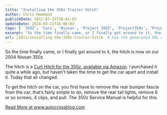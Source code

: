 ```yaml
---
title: "Installing the 350z Trailer Hitch"
author: Chris Hammond
publishDate: 2011-07-23T20:41:02
updateDate: 2024-03-11T16:08:03
tags: [ '350Z', 'Cars', 'Nissan', 'Project 350Z', 'Project350z', 'Project350zcom' ]
excerpt: "So the time finally came, or I finally got around to it, the hitch is now on our 2004 Nissan 350z.  The hitch is a Curt Hitch for the 350z, available via Amazon. I purchased it quite a while ago, but haven’t taken the time to get the car apart and install it. Today that all changed.  To get the hitch on the car, you first have to remove the rear bumper fascia from the car, that’s fairly simple to do, remove the rear tail lights, remove 6 or so screws, 4 clips, and pull. The 350z Service Manual is helpful for this."
url: /2011/installing-the-350z-trailer-hitch  # Use the generated URL with year
---
```

<p>So the time finally came, or I finally got around to it, the hitch is now on our 2004 Nissan 350z.</p>  <p>The hitch is a <a href="https://www.amazon.com/gp/product/B000BROASA?ie=UTF8&tag=chrishammondc-20&linkCode=as2&camp=1789&creative=390957&creativeASIN=B000BROASA" target="_blank">Curt Hitch for the 350z, available via Amazon</a>. I purchased it quite a while ago, but haven’t taken the time to get the car apart and install it. Today that all changed.</p>  <p>To get the hitch on the car, you first have to remove the rear bumper fascia from the car, that’s fairly simple to do, remove the rear tail lights, remove 6 or so screws, 4 clips, and pull. The 350z Service Manual is helpful for this.</p> <a href="https://www.autocrossblog.com/installing-the-350z-trailer-hitch">Read More at www.autocrossblog.com</a>
